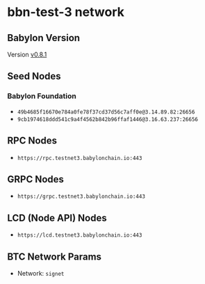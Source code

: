 # bbn-test-3 network

## Babylon Version

Version [v0.8.1](https://github.com/babylonchain/babylon/tree/v0.8.1)

## Seed Nodes

### Babylon Foundation

- `49b4685f16670e784a0fe78f37cd37d56c7aff0e@3.14.89.82:26656`
- `9cb1974618ddd541c9a4f4562b842b96ffaf1446@3.16.63.237:26656`

## RPC Nodes

- `https://rpc.testnet3.babylonchain.io:443`

## GRPC Nodes

- `https://grpc.testnet3.babylonchain.io:443`

## LCD (Node API) Nodes

- `https://lcd.testnet3.babylonchain.io:443`

## BTC Network Params

- Network: `signet`
